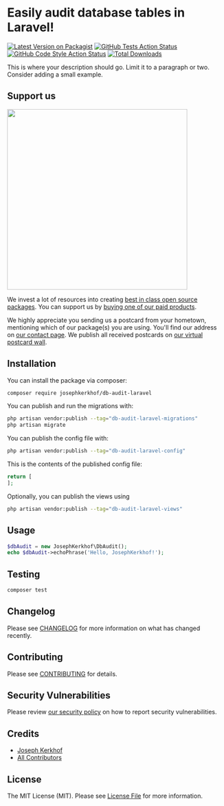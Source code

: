 # Easily audit database tables in Laravel!

[![Latest Version on Packagist](https://img.shields.io/packagist/v/josephkerkhof/db-audit-laravel.svg?style=flat-square)](https://packagist.org/packages/josephkerkhof/db-audit-laravel)
[![GitHub Tests Action Status](https://img.shields.io/github/actions/workflow/status/josephkerkhof/db-audit-laravel/run-tests.yml?branch=master&label=tests&style=flat-square)](https://github.com/josephkerkhof/db-audit-laravel/actions?query=workflow%3Arun-tests+branch%3Amaster)
[![GitHub Code Style Action Status](https://img.shields.io/github/actions/workflow/status/josephkerkhof/db-audit-laravel/fix-php-code-style-issues.yml?branch=master&label=code%20style&style=flat-square)](https://github.com/josephkerkhof/db-audit-laravel/actions?query=workflow%3A"Fix+PHP+code+style+issues"+branch%3Amaster)
[![Total Downloads](https://img.shields.io/packagist/dt/josephkerkhof/db-audit-laravel.svg?style=flat-square)](https://packagist.org/packages/josephkerkhof/db-audit-laravel)

This is where your description should go. Limit it to a paragraph or two. Consider adding a small example.

## Support us

[<img src="https://github-ads.s3.eu-central-1.amazonaws.com/db-audit-laravel.jpg?t=1" width="419px" />](https://spatie.be/github-ad-click/db-audit-laravel)

We invest a lot of resources into creating [best in class open source packages](https://spatie.be/open-source). You can support us by [buying one of our paid products](https://spatie.be/open-source/support-us).

We highly appreciate you sending us a postcard from your hometown, mentioning which of our package(s) you are using. You'll find our address on [our contact page](https://spatie.be/about-us). We publish all received postcards on [our virtual postcard wall](https://spatie.be/open-source/postcards).

## Installation

You can install the package via composer:

```bash
composer require josephkerkhof/db-audit-laravel
```

You can publish and run the migrations with:

```bash
php artisan vendor:publish --tag="db-audit-laravel-migrations"
php artisan migrate
```

You can publish the config file with:

```bash
php artisan vendor:publish --tag="db-audit-laravel-config"
```

This is the contents of the published config file:

```php
return [
];
```

Optionally, you can publish the views using

```bash
php artisan vendor:publish --tag="db-audit-laravel-views"
```

## Usage

```php
$dbAudit = new JosephKerkhof\DbAudit();
echo $dbAudit->echoPhrase('Hello, JosephKerkhof!');
```

## Testing

```bash
composer test
```

## Changelog

Please see [CHANGELOG](CHANGELOG.md) for more information on what has changed recently.

## Contributing

Please see [CONTRIBUTING](CONTRIBUTING.md) for details.

## Security Vulnerabilities

Please review [our security policy](../../security/policy) on how to report security vulnerabilities.

## Credits

- [Joseph Kerkhof](https://github.com/josephkerkhof)
- [All Contributors](../../contributors)

## License

The MIT License (MIT). Please see [License File](LICENSE.md) for more information.
